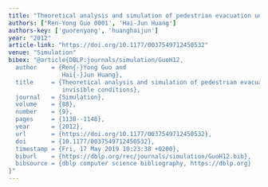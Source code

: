 ```yaml
---
title: "Theoretical analysis and simulation of pedestrian evacuation under invisible conditions"
authors: ['Ren-Yong Guo 0001', 'Hai-Jun Huang']
authors-key: ['guorenyong', 'huanghaijun']
year: "2012"
article-link: "https://doi.org/10.1177/0037549712450532"
venue: "Simulation"
bibex: "@article{DBLP:journals/simulation/GuoH12,
  author    = {Ren{-}Yong Guo and
               Hai{-}Jun Huang},
  title     = {Theoretical analysis and simulation of pedestrian evacuation under
               invisible conditions},
  journal   = {Simulation},
  volume    = {88},
  number    = {9},
  pages     = {1138--1148},
  year      = {2012},
  url       = {https://doi.org/10.1177/0037549712450532},
  doi       = {10.1177/0037549712450532},
  timestamp = {Fri, 17 May 2019 10:23:38 +0200},
  biburl    = {https://dblp.org/rec/journals/simulation/GuoH12.bib},
  bibsource = {dblp computer science bibliography, https://dblp.org}
}"
---
```

